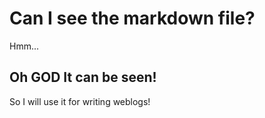 # Can I see the markdown file?
Hmm...
## Oh GOD It can be seen!
So I will use it for writing weblogs!